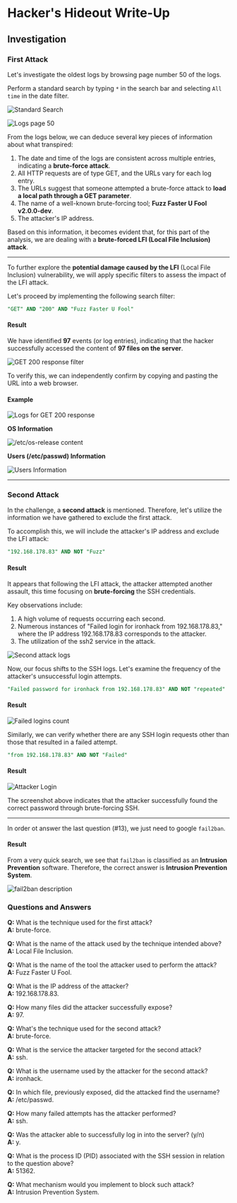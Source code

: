 # Hacker's Hideout Write-Up

## Investigation

### First Attack

Let's investigate the oldest logs by browsing page number 50 of the logs.

Perform a standard search by typing `*` in the search bar and selecting `All time` in the date filter.

![Standard Search](images/all_logs_standard_search.png?raw=true "Standard Search")

![Logs page 50](images/oldest_logs.png?raw=true "Logs Page 50")

From the logs below, we can deduce several key pieces of information about what transpired:

1. The date and time of the logs are consistent across multiple entries, indicating a **brute-force attack**.
2. All HTTP requests are of type GET, and the URLs vary for each log entry.
3. The URLs suggest that someone attempted a brute-force attack to **load a local path through a GET parameter**.
4. The name of a well-known brute-forcing tool; **Fuzz Faster U Fool v2.0.0-dev**.
5. The attacker's IP address.

Based on this information, it becomes evident that, for this part of the analysis, we are dealing with a **brute-forced LFI (Local File Inclusion) attack**.

---

To further explore the **potential damage caused by the LFI** (Local File Inclusion) vulnerability, we will apply specific filters to assess the impact of the LFI attack.

Let's proceed by implementing the following search filter:

```sql
"GET" AND "200" AND "Fuzz Faster U Fool"
```

#### Result


We have identified **97** events (or log entries), indicating that the hacker successfully accessed the content of **97 files on the server**.

![GET 200 response filter](images/200_response_filter.png?raw=true "GET 200 response filter")

To verify this, we can independently confirm by copying and pasting the URL into a web browser.

#### Example

![Logs for GET 200 response](images/200_response.png?raw=true "Logs for GET 200 response")

**OS Information**

![/etc/os-release content](images/os-release.png?raw=true "/etc/os-release content")


**Users (/etc/passwd) Information**

![Users Information](images/passwd.png?raw=true "Users Information")

---

### Second Attack

In the challenge, a **second attack** is mentioned. Therefore, let's utilize the information we have gathered to exclude the first attack.

To accomplish this, we will include the attacker's IP address and exclude the LFI attack:

```sql
"192.168.178.83" AND NOT "Fuzz"
```

#### Result

It appears that following the LFI attack, the attacker attempted another assault, this time focusing on **brute-forcing** the SSH credentials.

Key observations include:

1. A high volume of requests occurring each second.
2. Numerous instances of "Failed login for ironhack from 192.168.178.83," where the IP address 192.168.178.83 corresponds to the attacker.
3. The utilization of the ssh2 service in the attack.

![Second attack logs](images/second_attack_logs.png?raw=true "Second attack logs")


Now, our focus shifts to the SSH logs. Let's examine the frequency of the attacker's unsuccessful login attempts.

```sql
"Failed password for ironhack from 192.168.178.83" AND NOT "repeated"
```

#### Result

![Failed logins count](images/failed_logins_count.png?raw=true "Failed logins count")

Similarly, we can verify whether there are any SSH login requests other than those that resulted in a failed attempt.

```sql
"from 192.168.178.83" AND NOT "Failed"
```

#### Result

![Attacker Login](images/failed_logins_count.png?raw=true "Attacker Login")

The screenshot above indicates that the attacker successfully found the correct password through brute-forcing SSH.

---

In order ot answer the last question (#13), we just need to google `fail2ban`.

#### Result 

From a very quick search, we see that `fail2ban` is classified as an **Intrusion Prevention** software. Therefore, the correct answer is **Intrusion Prevention System**.

![fail2ban description](images/fail2ban.png?raw=true "fail2ban description")

### Questions and Answers

**Q:** What is the technique used for the first attack?\
**A:** brute-force.

**Q:** What is the name of the attack used by the technique intended above?\
**A:** Local File Inclusion.

**Q:** What is the name of the tool the attacker used to perform the attack?\
**A:** Fuzz Faster U Fool. 

**Q:** What is the IP address of the attacker?\
**A:** 192.168.178.83. 

**Q:** How many files did the attacker successfully expose?\
**A:** 97. 

**Q:** What's the technique used for the second attack?\
**A:** brute-force. 

**Q:** What is the service the attacker targeted for the second attack?\
**A:** ssh. 

**Q:** What is the username used by the attacker for the second attack?\
**A:** ironhack. 

**Q:** In which file, previously exposed, did the attacked find the username?\
**A:** /etc/passwd. 

**Q:** How many failed attempts has the attacker performed?\
**A:** ssh. 

**Q:** Was the attacker able to successfully log in into the server? (y/n)\
**A:** y. 

**Q:** What is the process ID (PID) associated with the SSH session in relation to the question above?\
**A:** 51362. 

**Q:** What mechanism would you implement to block such attack?\
**A:** Intrusion Prevention System. 
